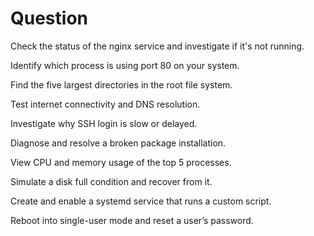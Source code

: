# Question
Check the status of the nginx service and investigate if it's not running.

Identify which process is using port 80 on your system.

Find the five largest directories in the root file system.

Test internet connectivity and DNS resolution.

Investigate why SSH login is slow or delayed.

Diagnose and resolve a broken package installation.

View CPU and memory usage of the top 5 processes.

Simulate a disk full condition and recover from it.

Create and enable a systemd service that runs a custom script.

Reboot into single-user mode and reset a user’s password.
